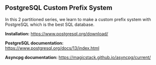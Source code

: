 ## PostgreSQL Custom Prefix System

In this 2 partitioned series, we learn to make a custom prefix system with PostgreSQL which is the best SQL database.

**Installation:** https://www.postgresql.org/download/​

**PostgreSQL documentation:** https://www.postgresql.org/docs/13/index.html

**Asyncpg documentation:** https://magicstack.github.io/asyncpg/current/